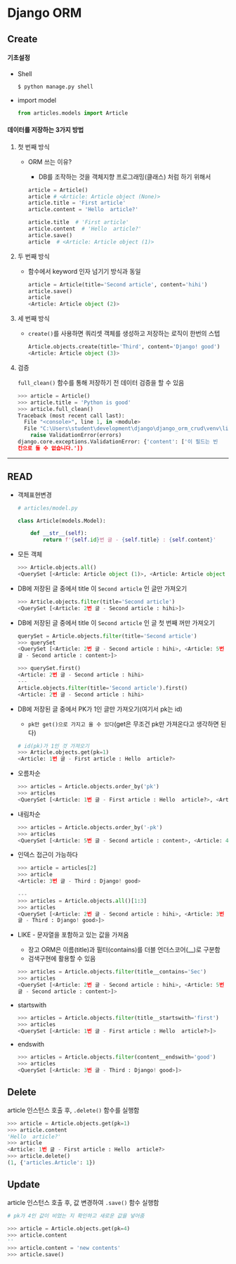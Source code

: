 # Django ORM



## Create

#### 기초설정

- Shell

  ```bash
  $ python manage.py shell
  ```

  

- import model

  ```python
  from articles.models import Article
  ```



#### 데이터를 저장하는 3가지 방법

1. 첫 번째 방식

   - ORM 쓰는 이유? 

     - DB를 조작하는 것을 객체지향 프로그래밍(클래스) 처럼 하기 위해서

     ```python
     article = Article()
     article # <Article: Article object (None)>
     article.title = 'First article'
     article.content = 'Hello  article?'
     
     article.title  # 'First article'
     article.content  # 'Hello  article?'
     article.save()
     article  # <Article: Article object (1)>
     ```

2. 두 번째 방식

   - 함수에서 keyword 인자 넘기기 방식과 동일

     ```python
     article = Article(title='Second article', content='hihi')
     article.save()
     article
     <Article: Article object (2)>
     ```

3. 세 번째 방식

   - `create()`를 사용하면 쿼리셋 객체를 생성하고 저장하는 로직이 한번의 스텝 

     ```python
     Article.objects.create(title='Third', content='Django! good')
     <Article: Article object (3)>
     ```

4. 검증

   `full_clean()` 함수를 통해 저장하기 전 데이터 검증을 할 수 있음

   ```python
   >>> article = Article()
   >>> article.title = 'Python is good'
   >>> article.full_clean()
   Traceback (most recent call last):
     File "<console>", line 1, in <module>
     File "C:\Users\student\development\django\django_orm_crud\venv\lib\site-packages\django\db\models\base.py", line 1203, in full_clean
       raise ValidationError(errors)
   django.core.exceptions.ValidationError: {'content': ['이 필드는 빈
   칸으로 둘 수 없습니다.']}
   ```

---



## READ


- 객체표현변경

  ```python
  # articles/model.py
  
  class Article(models.Model):
  
      def __str__(self):
          return f'{self.id}번 글 - {self.title} : {self.content}'
  ```

  

- 모든 객체

  ```python
  >>> Article.objects.all()
  <QuerySet [<Article: Article object (1)>, <Article: Article object (2)>, <Article: Article object (3)>, <Article: Article object (4)>]>
  ```



- DB에 저장된 글 중에서 title 이 `Second article` 인  글만 가져오기

  ```python
  >>> Article.objects.filter(title='Second article')
  <QuerySet [<Article: 2번 글 - Second article : hihi>]>
  ```

  

- DB에 저장된 글 중에서 title 이 `Second article` 인 글 첫 번째 꺼만 가져오기

  ```python
  querySet = Article.objects.filter(title='Second article')
  >>> querySet
  <QuerySet [<Article: 2번 글 - Second article : hihi>, <Article: 5번
  글 - Second article : content>]>
  
  >>> querySet.first()
  <Article: 2번 글 - Second article : hihi>
  ---
  Article.objects.filter(title='Second article').first()
  <Article: 2번 글 - Second article : hihi>
  ```

  

- DB에 저장된 글 중에서 PK가 1인 글만 가져오기(여기서 pk는 id)

  - `pk만 get()으로 가지고 올 수 있다`(get은 무조건 pk만 가져온다고 생각하면 된다)

  ```python
  # id(pk)가 1인 것 가져오기
  >>> Article.objects.get(pk=1)
  <Article: 1번 글 - First article : Hello  article?>
  ```

  

- 오름차순

  ```python
  >>> articles = Article.objects.order_by('pk')
  >>> articles
  <QuerySet [<Article: 1번 글 - First article : Hello  article?>, <Article: 2번 글 - Second article : hihi>, <Article: 3번 글 - Third : Django! good>, <Article: 4번 글 - title : >, <Article: 5번 글 - Second article : content>]>
  ```

  

- 내림차순

  ```python
  >>> articles = Article.objects.order_by('-pk')
  >>> articles
  <QuerySet [<Article: 5번 글 - Second article : content>, <Article: 4번 글 - title : >, <Article: 3번 글 - Third : Django! good>, <Article: 2번 글 - Second article : hihi>, <Article: 1번 글 - First article : Hello  article?>]>
  ```

  

- 인덱스 접근이 가능하다

  ```python
  >>> article = articles[2]
  >>> article
  <Article: 3번 글 - Third : Django! good>
          
  ---
  >>> articles = Article.objects.all()[1:3]
  >>> articles
  <QuerySet [<Article: 2번 글 - Second article : hihi>, <Article: 3번
  글 - Third : Django! good>]>
  ```

  

- LIKE - 문자열을 포함하고 있는 값을 가져옴

  - 장고 ORM은 이름(title)과 필터(contains)를 더블 언더스코어(__)로 구분함
  - 검색구현에 활용할 수 있음

  ```python
  >>> articles = Article.objects.filter(title__contains='Sec')
  >>> articles
  <QuerySet [<Article: 2번 글 - Second article : hihi>, <Article: 5번
  글 - Second article : content>]>
  ```



- startswith

  ```python
  >>> articles = Article.objects.filter(title__startswith='first')
  >>> articles
  <QuerySet [<Article: 1번 글 - First article : Hello  article?>]>
  ```

  

- endswith

  ```python
  >>> articles = Article.objects.filter(content__endswith='good')
  >>> articles
  <QuerySet [<Article: 3번 글 - Third : Django! good>]>
  ```

  

## Delete

article 인스턴스 호출 후, `.delete()` 함수를 실행함

```python
>>> article = Article.objects.get(pk=1)
>>> article.content
'Hello  article?'
>>> article
<Article: 1번 글 - First article : Hello  article?>
>>> article.delete()
(1, {'articles.Article': 1})
```



## Update

article 인스턴스 호출 후, 값 변경하여 `.save()` 함수 실행함

```python
# pk가 4인 값이 비었는 지 확인하고 새로운 값을 넣어줌

>>> article = Article.objects.get(pk=4)
>>> article.content
''
>>> article.content = 'new contents'
>>> article.save()
```

